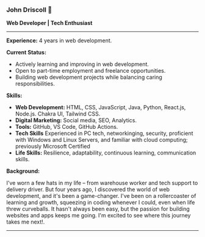### John Driscoll 👋

**Web Developer | Tech Enthusiast**

---

**Experience:** 4 years in web development.

**Current Status:**
- Actively learning and improving in web development.
- Open to part-time employment and freelance opportunities.
- Building web development projects while balancing caring responsibilities.

**Skills:**
- **Web Development:** HTML, CSS, JavaScript, Java, Python, React.js, Node.js. Chakra UI, Tailwind CSS.
- **Digital Marketing:** Social media, SEO, Analytics. 
- **Tools:** GitHub, VS Code, GitHub Actions.
- **Tech Skills** Experienced in PC tech, networkinging, security, proficient with Windows and Linux Servers, and familiar with cloud computing; previously Microsoft Certified
- **Life Skills:** Resilience, adaptability, continuous learning, communication skills.

**Background:**

I've worn a few hats in my life – from warehouse worker and tech support to delivery driver.  But four years ago, I discovered the world of web development, and it's been a game-changer. I've been on a rollercoaster of learning and growth, squeezing in coding whenever I could, even when life threw curveballs.  It hasn't always been easy, but the passion for building websites and apps keeps me going. I'm excited to see where this journey takes me next!.

---
